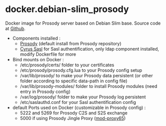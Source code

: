 # docker.debian-slim_prosody
Docker image for Prosody server based on Debian Slim base. Source code at [Github](https://github.com/Mingala/docker.debian-slim_prosody).
* Components installed :
  * [Prosody](https://prosody.im/) (default install from Prosody repository)
  * [Cyrus Sasl](https://www.cyrusimap.org/sasl/) for Sasl authentification, only ldap component installed, modify Dockerfile for more
* Bind mounts on Docker :
  * /etc/prosody/certs/ folder to your certificates
  * /etc/prosody/prosody.cfg.lua to your Prosody config setup
  * /var/lib/prosody/ to make your Prosody data persistent (or other folder according to specific data-path in config file)
  * /var/lib/prosody-modules/ folder to install Prosody modules (need entry in Prosody config)
  * /var/log/prosody/ folder to make your Prosody log persistent
  * /etc/saslauthd.conf for your Sasl authentification config
* default Ports used on Docker (customizable in Prosody config) :
  * 5222 and 5269 for Prosody C2S and S2S exchange
  * 5000 if using Prosody Jingle Proxy ([mod-proxy65](https://prosody.im/doc/modules/mod_proxy65))
